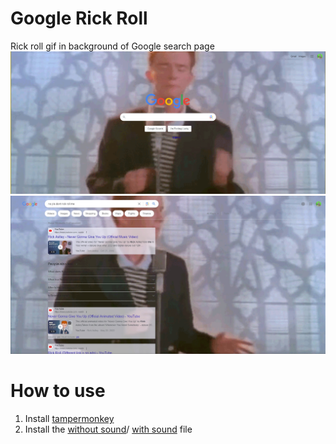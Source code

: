 # Google Rick Roll
Rick roll gif in background of Google search page
![Example Image](homepage.png)
![Example Image](search.jpg)

# How to use
1. Install [tampermonkey](https://www.tampermonkey.net/)
2. Install the [without sound](https://raw.githubusercontent.com/TheFantasticWarrior/GoogleRickRoll/main/googlerickroll.user.js)/
[with sound](https://github.com/TheFantasticWarrior/GoogleRickRoll/raw/main/withsound.user.js) file



